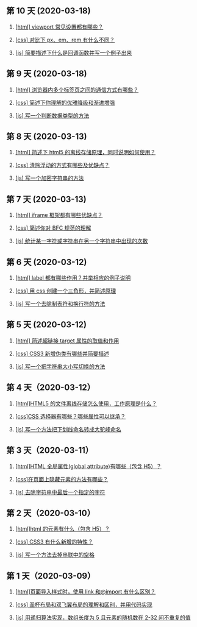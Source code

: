 ## 第 10 天 (2020-03-18)

1. [[html] viewport 常见设置都有哪些？](https://github.com/Renato-Z/brushTopic/issues/28)

2. [[css] 对比下 px、em、rem 有什么不同？](https://github.com/Renato-Z/brushTopic/issues/29)

3. [[js] 简要描述下什么是回调函数并写一个例子出来](https://github.com/Renato-Z/brushTopic/issues/30)

## 第 9 天 (2020-03-18)

1. [[html] 浏览器内多个标签页之间的通信方式有哪些？](https://github.com/Renato-Z/brushTopic/issues/25)

2. [[css] 简述下你理解的优雅降级和渐进增强](https://github.com/Renato-Z/brushTopic/issues/26)

3. [[js] 写一个判断数据类型的方法](https://github.com/Renato-Z/brushTopic/issues/27)

## 第 8 天 (2020-03-13)

1. [[html] 简述下 html5 的离线存储原理，同时说明如何使用？](https://github.com/Renato-Z/brushTopic/issues/22)

2. [[css] 清除浮动的方式有哪些及优缺点？](https://github.com/Renato-Z/brushTopic/issues/23)

3. [[js] 写一个加密字符串的方法](https://github.com/Renato-Z/brushTopic/issues/24)

## 第 7 天 (2020-03-13)

1. [[html] iframe 框架都有哪些优缺点？](https://github.com/Renato-Z/brushTopic/issues/19)

2. [[css] 简述你对 BFC 规范的理解](https://github.com/Renato-Z/brushTopic/issues/20)

3. [[js] 统计某一字符或字符串在另一个字符串中出现的次数](https://github.com/Renato-Z/brushTopic/issues/21)

## 第 6 天 (2020-03-12)

1. [[html] label 都有哪些作用？并举相应的例子说明](https://github.com/Renato-Z/brushTopic/issues/16)

2. [[css] 用 css 创建一个三角形，并简述原理](https://github.com/Renato-Z/brushTopic/issues/17)

3. [[js] 写一个去除制表符和换行符的方法](https://github.com/Renato-Z/brushTopic/issues/18)

## 第 5 天 (2020-03-12)

1. [[html] 简述超链接 target 属性的取值和作用](https://github.com/Renato-Z/brushTopic/issues/13)

2. [[css] CSS3 新增伪类有哪些并简要描述](https://github.com/Renato-Z/brushTopic/issues/14)

3. [[js] 写一个把字符串大小写切换的方法](https://github.com/Renato-Z/brushTopic/issues/15)

## 第 4 天（2020-03-12）

1. [[html]HTML5 的文件离线存储怎么使用，工作原理是什么？](https://github.com/Renato-Z/brushTopic/issues/10)

2. [[css]CSS 选择器有哪些？哪些属性可以继承？](https://github.com/Renato-Z/brushTopic/issues/11)

3. [[js] 写一个方法把下划线命名转成大驼峰命名](https://github.com/Renato-Z/brushTopic/issues/12)

## 第 3 天（2020-03-11）

1. [[html]HTML 全局属性(global attribute)有哪些（包含 H5）？](https://github.com/Renato-Z/brushTopic/issues/7)

2. [[css]在页面上隐藏元素的方法有哪些？](https://github.com/Renato-Z/brushTopic/issues/8)

3. [[js] 去除字符串中最后一个指定的字符](https://github.com/Renato-Z/brushTopic/issues/9)

## 第 2 天（2020-03-10）

1. [[html]html 的元素有什么（包含 H5）？](https://github.com/Renato-Z/brushTopic/issues/4)

2. [[css] CSS3 有什么新增的特性？](https://github.com/Renato-Z/brushTopic/issues/6)

3. [[js] 写一个方法去掉串联中的空格](https://github.com/Renato-Z/brushTopic/issues/5)

## 第 1 天（2020-03-09）

1. [[html]页面导入样式时，使用 link 和@import 有什么区别？](https://github.com/Renato-Z/brushTopic/issues/1)

2. [[css] 圣杯布局和双飞翼布局的理解和区别，并用代码实现](https://github.com/Renato-Z/brushTopic/issues/2)

3. [[js] 用递归算法实现，数组长度为 5 且元素的随机数在 2-32 间不重复的值](https://github.com/Renato-Z/brushTopic/issues/3)
